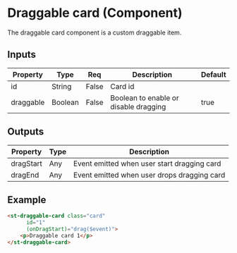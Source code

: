 # Draggable card (Component)

   The draggable card component is a custom draggable item.

## Inputs

| Property  | Type    | Req   | Description                           | Default |
| --------- | ------- | ----- | ------------------------------------- | ------- |
| id        | String  | False | Card id                               |         |
| draggable | Boolean | False | Boolean to enable or disable dragging | true    |

## Outputs

| Property  | Type | Description                                 |
| --------- | ---- | ------------------------------------------- |
| dragStart | Any  | Event emitted when user start dragging card |
| dragEnd   | Any  | Event emitted when user drops dragging card |

## Example


```html
<st-draggable-card class="card"
      id="1"
      (onDragStart)="drag($event)">
    <p>Draggable card 1</p>
</st-draggable-card>
```

